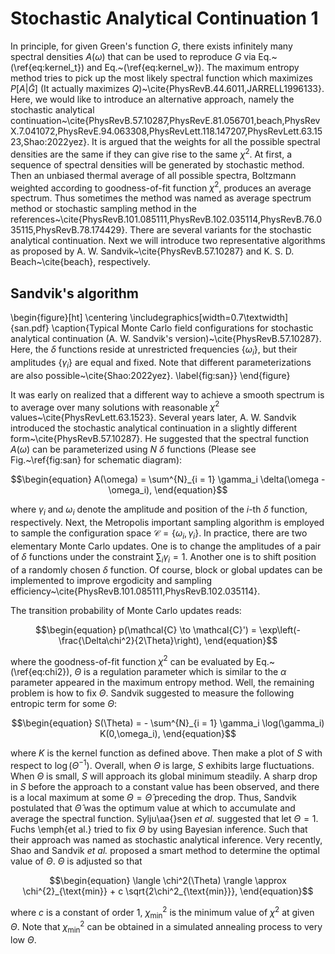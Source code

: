 # Stochastic Analytical Continuation 1

In principle, for given Green's function $G$, there exists infinitely many spectral densities $A(\omega)$ that can be used to reproduce $G$ via Eq.~(\ref{eq:kernel_t}) and Eq.~(\ref{eq:kernel_w}). The maximum entropy method tries to pick up the most likely spectral function which maximizes $P[A|\bar{G}]$ (It actually maximizes $Q$)~\cite{PhysRevB.44.6011,JARRELL1996133}. Here, we would like to introduce an alternative approach, namely the stochastic analytical continuation~\cite{PhysRevB.57.10287,PhysRevE.81.056701,beach,PhysRevX.7.041072,PhysRevE.94.063308,PhysRevLett.118.147207,PhysRevLett.63.1523,Shao:2022yez}. It is argued that the weights for all the possible spectral densities are the same if they can give rise to the same $\chi^2$. At first, a sequence of spectral densities will be generated by stochastic method. Then an unbiased thermal average of all possible spectra, Boltzmann weighted according to goodness-of-fit function $\chi^{2}$, produces an average spectrum. Thus sometimes the method was named as average spectrum method or stochastic sampling method in the references~\cite{PhysRevB.101.085111,PhysRevB.102.035114,PhysRevB.76.035115,PhysRevB.78.174429}. There are several variants for the stochastic analytical continuation. Next we will introduce two representative algorithms as proposed by A. W. Sandvik~\cite{PhysRevB.57.10287} and K. S. D. Beach~\cite{beach}, respectively.

## Sandvik's algorithm

\begin{figure}[ht]
\centering
\includegraphics[width=0.7\textwidth]{san.pdf}
\caption{Typical Monte Carlo field configurations for stochastic analytical continuation (A. W. Sandvik's version)~\cite{PhysRevB.57.10287}. Here, the $\delta$ functions reside at unrestricted frequencies $\{\omega_i\}$, but their amplitudes $\{\gamma_i\}$ are equal and fixed. Note that different parameterizations are also possible~\cite{Shao:2022yez}. \label{fig:san}}
\end{figure}

It was early on realized that a different way to achieve a smooth spectrum is to average over many solutions with reasonable $\chi^2$ values~\cite{PhysRevLett.63.1523}. Several years later, A. W. Sandvik introduced the stochastic analytical continuation in a slightly different form~\cite{PhysRevB.57.10287}. He suggested that the spectral function $A(\omega)$ can be parameterized using $N$ $\delta$ functions (Please see Fig.~\ref{fig:san} for schematic diagram):
```math
\begin{equation}
A(\omega) = \sum^{N}_{i = 1} \gamma_i \delta(\omega - \omega_i),
\end{equation}
```
where $\gamma_i$ and $\omega_i$ denote the amplitude and position of the $i$-th $\delta$ function, respectively. Next, the Metropolis important sampling algorithm is employed to sample the configuration space $\mathcal{C} = \{\omega_i, \gamma_i\}$. In practice, there are two elementary Monte Carlo updates. One is to change the amplitudes of a pair of $\delta$ functions under the constraint $\sum_i \gamma_i = 1$. Another one is to shift position of a randomly chosen $\delta$ function. Of course, block or global updates can be implemented to improve ergodicity and sampling efficiency~\cite{PhysRevB.101.085111,PhysRevB.102.035114}. 

The transition probability of Monte Carlo updates reads:
```math
\begin{equation}
p(\mathcal{C} \to \mathcal{C}') = \exp\left(-\frac{\Delta\chi^2}{2\Theta}\right),
\end{equation}
```
where the goodness-of-fit function $\chi^2$ can be evaluated by Eq.~(\ref{eq:chi2}), $\Theta$ is a regulation parameter which is similar to the $\alpha$ parameter appeared in the maximum entropy method. Well, the remaining problem is how to fix $\Theta$. Sandvik suggested to measure the following entropic term for some $\Theta$:
```math
\begin{equation}
S(\Theta) = - \sum^{N}_{i = 1} \gamma_i \log(\gamma_i) K(0,\omega_i),
\end{equation}
```
where $K$ is the kernel function as defined above. Then make a plot of $S$ with respect to $\log(\Theta^{-1})$. Overall, when $\Theta$ is large, $S$ exhibits large fluctuations. When $\Theta$ is small, $S$ will approach its global minimum steadily. A sharp drop in $S$ before the approach to a constant value has been observed, and there is a local maximum at some $\Theta = \hat{\Theta}$ preceding the drop. Thus, Sandvik postulated that $\hat{\Theta}$ was the optimum value at which to accumulate and average the spectral function. Sylju\aa{}sen *et al.* suggested that let $\Theta = 1$. Fuchs \emph{et al.} tried to fix $\Theta$ by using Bayesian inference. Such that their approach was named as stochastic analytical inference. Very recently, Shao and Sandvik *et al.* proposed a smart method to determine the optimal value of $\Theta$. $\Theta$ is adjusted so that
```math
\begin{equation}
\langle \chi^2(\Theta) \rangle \approx \chi^{2}_{\text{min}} + c \sqrt{2\chi^2_{\text{min}}},
\end{equation}
```
where $c$ is a constant of order 1, $\chi^{2}_{\text{min}}$ is the minimum value of $\chi^{2}$ at given $\Theta$. Note that $\chi^{2}_{\text{min}}$ can be obtained in a simulated annealing process to very low $\Theta$.
